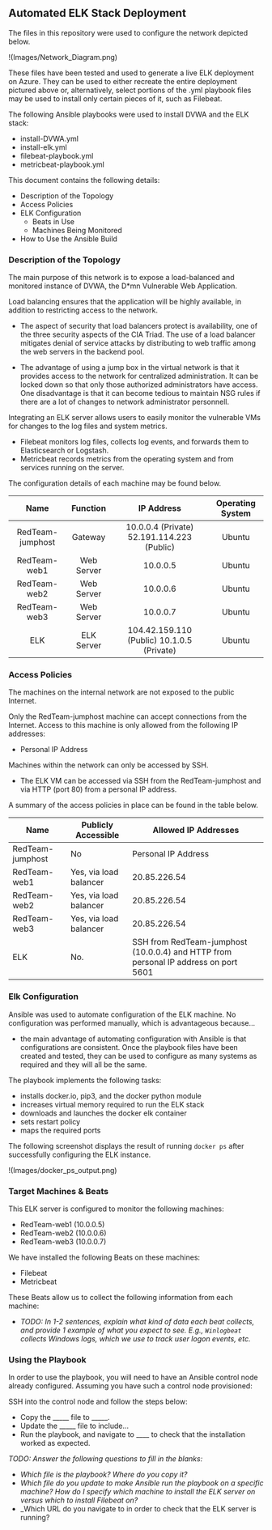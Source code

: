 ## Automated ELK Stack Deployment

The files in this repository were used to configure the network depicted below.

!(Images/Network_Diagram.png)

These files have been tested and used to generate a live ELK deployment on Azure. They can be used to either recreate the entire deployment pictured above or, alternatively, select portions of the .yml playbook files may be used to install only certain pieces of it, such as Filebeat.

The following Ansible playbooks were used to install DVWA and the ELK stack:

  - install-DVWA.yml
  - install-elk.yml
  - filebeat-playbook.yml
  - metricbeat-playbook.yml

This document contains the following details:

- Description of the Topology
- Access Policies
- ELK Configuration
  - Beats in Use
  - Machines Being Monitored
- How to Use the Ansible Build


### Description of the Topology

The main purpose of this network is to expose a load-balanced and monitored instance of DVWA, the D*mn Vulnerable Web Application.

Load balancing ensures that the application will be highly available, in addition to restricting access to the network.
- The aspect of security that load balancers protect is availability, one of the three security aspects of the CIA Triad. The use of a load balancer mitigates denial of service attacks by distributing to web traffic among the web servers in the backend pool.

- The advantage of using a jump box in the virtual network is that it provides access to the network for centralized administration. It can be locked down so that only those authorized administrators have access. One disadvantage is that it can become tedious to maintain NSG rules if there are a lot of changes to network administrator personnell. 

Integrating an ELK server allows users to easily monitor the vulnerable VMs for changes to the log files and system metrics.

- Filebeat monitors log files, collects log events, and forwards them to Elasticsearch or Logstash.
- Metricbeat records metrics from the operating system and from services running on the server.

The configuration details of each machine may be found below.

|       Name       |  Function  |                 IP Address                 | Operating System |
|:----------------:|:----------:|:------------------------------------------:|:----------------:|
| RedTeam-jumphost |   Gateway  | 10.0.0.4 (Private) 52.191.114.223 (Public) |      Ubuntu      |
|   RedTeam-web1   | Web Server |                  10.0.0.5                  |      Ubuntu      |
|   RedTeam-web2   | Web Server |                  10.0.0.6                  |      Ubuntu      |
|   RedTeam-web3   | Web Server |                  10.0.0.7                  |      Ubuntu      |
|        ELK       | ELK Server | 104.42.159.110 (Public) 10.1.0.5 (Private) |      Ubuntu      |


### Access Policies

The machines on the internal network are not exposed to the public Internet. 

Only the RedTeam-jumphost machine can accept connections from the Internet. Access to this machine is only allowed from the following IP addresses:
- Personal IP Address

Machines within the network can only be accessed by SSH.
- The ELK VM can be accessed via SSH from the RedTeam-jumphost and via HTTP (port 80) from a personal IP address.

A summary of the access policies in place can be found in the table below.

| Name             | Publicly Accessible    | Allowed IP Addresses                                                                 |
|------------------|------------------------|--------------------------------------------------------------------------------------|
| RedTeam-jumphost | No                     | Personal IP Address                                                                  |
| RedTeam-web1     | Yes, via load balancer | 20.85.226.54                                                                         |
| RedTeam-web2     | Yes, via load balancer | 20.85.226.54                                                                         |
| RedTeam-web3     | Yes, via load balancer | 20.85.226.54                                                                         |
| ELK              | No.                    | SSH from RedTeam-jumphost (10.0.0.4) and  HTTP from personal IP address on port 5601 |

### Elk Configuration

Ansible was used to automate configuration of the ELK machine. No configuration was performed manually, which is advantageous because...
- the main advantage of automating configuration with Ansible is that configurations are consistent. Once the playbook files have been created and tested,
  they can be used to configure as many systems as required and they will all be the same.

The playbook implements the following tasks:
- installs docker.io, pip3, and the docker python module
- increases virtual memory required to run the ELK stack
- downloads and launches the docker elk container
- sets restart policy
- maps the required ports

The following screenshot displays the result of running `docker ps` after successfully configuring the ELK instance.

!(Images/docker_ps_output.png)

### Target Machines & Beats
This ELK server is configured to monitor the following machines:

- RedTeam-web1 (10.0.0.5)
- RedTeam-web2 (10.0.0.6)
- RedTeam-web3 (10.0.0.7)

We have installed the following Beats on these machines:

- Filebeat
- Metricbeat

These Beats allow us to collect the following information from each machine:
- _TODO: In 1-2 sentences, explain what kind of data each beat collects, and provide 1 example of what you expect to see. E.g., `Winlogbeat` collects Windows logs, which we use to track user logon events, etc._

### Using the Playbook
In order to use the playbook, you will need to have an Ansible control node already configured. Assuming you have such a control node provisioned: 

SSH into the control node and follow the steps below:
- Copy the _____ file to _____.
- Update the _____ file to include...
- Run the playbook, and navigate to ____ to check that the installation worked as expected.

_TODO: Answer the following questions to fill in the blanks:_
- _Which file is the playbook? Where do you copy it?_
- _Which file do you update to make Ansible run the playbook on a specific machine? How do I specify which machine to install the ELK server on versus which to install Filebeat on?_
- _Which URL do you navigate to in order to check that the ELK server is running?